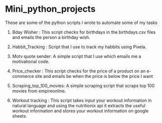 # Mini_python_projects
These are some of the python scripts  I wrote to automate some of my tasks

1) Bday Wisher : This script checks for birthdays in the birthdays.csv files and emails the person a birthday wish.

2) Habbit_Tracking : Script that I use to track my habbits using Pixela.

3) Motv quote sender: A simple script that I use which emails me a motivational code.

4) Price_checker : This script checks for the price of a product on an e-commerce site and emails be when the price is below the price I want

5) Scraping_top_100_movies: A simple scraping script that scraps top 100 movies from empireonline.

6) Workout tracking : This script takes input your workout information in natural language and using the nutritionix api it extracts the useful workout information and stores your workout information on google sheets.

